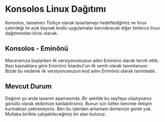 # Konsolos Linux Dağıtımı 
Konsolos, tamamen Türkçe olarak tasarlamayı hedeflediğimiz ve linux çekirdeği ile açık kaynak kodlu uygulamalar barındıracak diğer binlerce linux dağıtımından birisi olacak.  
## Konsolos - Eminönü 
Maceramıza başlarken ilk versiyonumuzun adını Eminönü olarak tercih ettik. Bazı kaynaklara göre Eminönü İstanbul'un ilk semti olarak tanımlanıyor. Bizde bu nedenle ilk versiyonumuzun kod adını Eminönü olarak tanımladık.
## Mevcut Durum
Dağıtım şu anda tasarım aşamasında. Bir şekilde bu sayfaya ulaştıysanız gönüllü olarak ekibimize katılabilirsiniz. Bunun için lütfen benimle iletişim kurmaktan çekinmeyiniz. Ben bu işlerden anlamam demenize gerek yok. Mutlaka birlikte çalışabileceğimiz bir alan buluruz.

